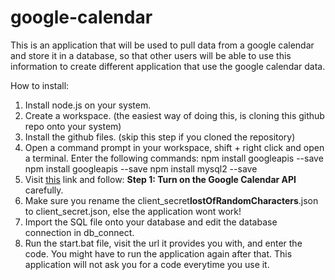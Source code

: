 # google-calendar
This is an application that will be used to pull data from a google calendar and store it in a database, so that other users will be able to use this information to create different application that use the google calendar data.

How to install:

1. Install node.js on your system.
2. Create a workspace. (the easiest way of doing this, is cloning this github repo onto your system)
3. Install the github files. (skip this step if you cloned the repository)
4. Open a command prompt in your workspace, shift + right click and open a terminal. Enter the following commands:
npm install googleapis --save 
npm install googleapis --save
npm install mysql2 --save
5. Visit [this](https://developers.google.com/google-apps/calendar/quickstart/nodejs) link and follow: **Step 1: Turn on the Google Calendar API** carefully.
6. Make sure you rename the client_secret**lostOfRandomCharacters**.json to client\_secret.json, else the application wont work!
7. Import the SQL file onto your database and edit the database connection in db_connect.
8. Run the start.bat file, visit the url it provides you with, and enter the code. You might have to run the application again after that. This application will not ask you for a code everytime you use it.